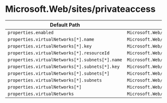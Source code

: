 # Microsoft.Web/sites/privateaccess

| Default Path | Alias |
|---|---|
| `properties.enabled` | `Microsoft.Web/sites/privateaccess/virtualNetworks.enabled` |
| `properties.virtualNetworks[*].name` | `Microsoft.Web/sites/privateaccess/virtualNetworks.virtualNetworks[*].name` |
| `properties.virtualNetworks[*].key` | `Microsoft.Web/sites/privateaccess/virtualNetworks.virtualNetworks[*].key` |
| `properties.virtualNetworks[*].resourceId` | `Microsoft.Web/sites/privateaccess/virtualNetworks.virtualNetworks[*].resourceId` |
| `properties.virtualNetworks[*].subnets[*].name` | `Microsoft.Web/sites/privateaccess/virtualNetworks.virtualNetworks[*].subnets[*].name` |
| `properties.virtualNetworks[*].subnets[*].key` | `Microsoft.Web/sites/privateaccess/virtualNetworks.virtualNetworks[*].subnets[*].key` |
| `properties.virtualNetworks[*].subnets[*]` | `Microsoft.Web/sites/privateaccess/virtualNetworks.virtualNetworks[*].subnets[*]` |
| `properties.virtualNetworks[*].subnets` | `Microsoft.Web/sites/privateaccess/virtualNetworks.virtualNetworks[*].subnets` |
| `properties.virtualNetworks[*]` | `Microsoft.Web/sites/privateaccess/virtualNetworks.virtualNetworks[*]` |
| `properties.virtualNetworks` | `Microsoft.Web/sites/privateaccess/virtualNetworks.virtualNetworks` |

